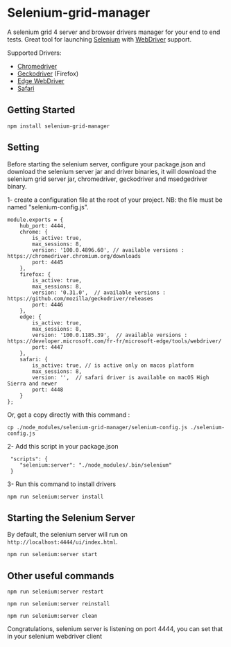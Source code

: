 # Selenium-grid-manager
A selenium grid 4 server and browser drivers manager for your end to end tests.
Great tool for launching [Selenium](http://www.seleniumhq.org/download/) with [WebDriver](https://w3c.github.io/webdriver/) support.

Supported Drivers:
 * [Chromedriver](https://github.com/SeleniumHQ/selenium/wiki/ChromeDriver)
 * [Geckodriver](https://github.com/mozilla/geckodriver/releases) (Firefox)
 * [Edge WebDriver](https://developer.microsoft.com/en-us/microsoft-edge/tools/webdriver/#downloads)
 * [Safari](https://developer.apple.com/documentation/webkit/testing_with_webdriver_in_safari)

Getting Started
---------------

```
npm install selenium-grid-manager
```

Setting
----------------------------

Before starting the selenium server, configure your package.json and download the selenium server jar and driver binaries, it will download the selenium grid server jar, chromedriver, geckodriver and msedgedriver binary.

1- create a configuration file at the root of your project.
NB: the file must be named "selenium-config.js".

```
module.exports = {
    hub_port: 4444,
    chrome: {
        is_active: true,
        max_sessions: 8,
        version: '100.0.4896.60', // available versions : https://chromedriver.chromium.org/downloads
        port: 4445
    },
    firefox: {
        is_active: true,
        max_sessions: 8,
        version: '0.31.0',  // available versions : https://github.com/mozilla/geckodriver/releases
        port: 4446
    },
    edge: {
        is_active: true,
        max_sessions: 8,
        version: '100.0.1185.39',  // available versions : https://developer.microsoft.com/fr-fr/microsoft-edge/tools/webdriver/
        port: 4447
    },
    safari: {
        is_active: true, // is active only on macos platform
        max_sessions: 8,
        version: '',  // safari driver is available on macOS High Sierra and newer
        port: 4448
    }
};
```
Or, get a copy directly with this command :
```
cp ./node_modules/selenium-grid-manager/selenium-config.js ./selenium-config.js
```

2- Add this script in your package.json

```
 "scripts": {
    "selenium:server": "./node_modules/.bin/selenium"
 }
```

3- Run this command to install drivers

```
npm run selenium:server install
```

Starting the Selenium Server
----------------------------

By default, the selenium server will run on `http://localhost:4444/ui/index.html`.

```
npm run selenium:server start
```

Other useful commands
---------------------

```
npm run selenium:server restart
```

```
npm run selenium:server reinstall
```

```
npm run selenium:server clean
```

Congratulations, selenium server is listening on port 4444, you can set that in your selenium webdriver client
